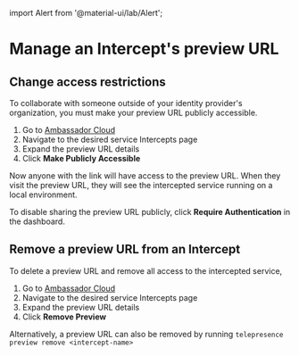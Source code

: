 import Alert from '@material-ui/lab/Alert';

# Manage an Intercept's preview URL

## Change access restrictions

To collaborate with someone outside of your identity provider's organization, you must make your preview URL publicly accessible.

  1. Go to [Ambassador Cloud](https://app.getambassador.io/cloud/)
  2. Navigate to the desired service Intercepts page
  3. Expand the preview URL details
  4. Click **Make Publicly Accessible**
    
Now anyone with the link will have access to the preview URL. When they visit the preview URL, they will see the intercepted service running on a local environment.

To disable sharing the preview URL publicly, click **Require Authentication** in the dashboard. 

## Remove a preview URL from an Intercept

To delete a preview URL and remove all access to the intercepted service,

  1. Go to [Ambassador Cloud](https://app.getambassador.io/cloud/)
  2. Navigate to the desired service Intercepts page
  3. Expand the preview URL details
  4. Click **Remove Preview**

Alternatively, a preview URL can also be removed by running 
  `telepresence preview remove <intercept-name>`

